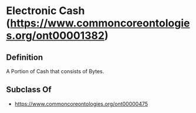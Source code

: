 # Electronic Cash (https://www.commoncoreontologies.org/ont00001382)

## Definition
A Portion of Cash that consists of Bytes.

## Subclass Of
- https://www.commoncoreontologies.org/ont00000475

